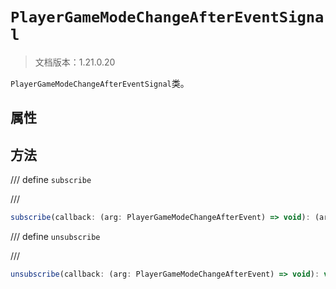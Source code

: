 # `PlayerGameModeChangeAfterEventSignal`

> 文档版本：1.21.0.20

`PlayerGameModeChangeAfterEventSignal`类。

## 属性

## 方法

/// define
`subscribe`


///

```js
subscribe(callback: (arg: PlayerGameModeChangeAfterEvent) => void): (arg: PlayerGameModeChangeAfterEvent) => void
```


/// define
`unsubscribe`


///

```js
unsubscribe(callback: (arg: PlayerGameModeChangeAfterEvent) => void): void
```

